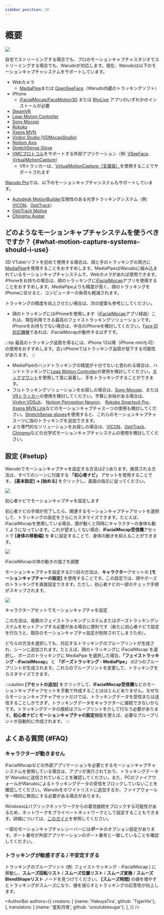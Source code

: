 ```yaml
---
sidebar_position: 10
---
```


# 概要

![](/doc-img/mocap-cover.jpg)

自宅でストリーミングする場合でも、プロのモーションキャプチャスタジオでストリーミングする場合でも、Warudoが対応します。現在、Warudoは以下のモーションキャプチャシステムをサポートしています。

* Webカメラ
  * [MediaPipe](./mediapipe)または [OpenSeeFace](./openseeface)（Warudo内蔵のトラッキングソフト）
* iPhone
  * [iFacialMocap/FaceMotion3D](./ifacialmocap) または [RhyLive](./rhylive) アプリのいずれかのインストールが必要
* [SteamVR](./steamvr)
* [Leap Motion Controller](./leap-motion)
* [Sony Mocopi](./mocopi)
* [Rokoko](./rokoko)
* [Xsens MVN](./xsens-mvn)
* [Virdyn Studio (VDMocapStudio)](./virdyn)
* [Noitom Axis](./noitom)
* [StretchSense Glove](./stretchsense)
* [VMCプロトコル](./vmc)をサポートする外部アプリケーション（例: [VSeeFace](https://www.vseeface.icu/)、 [VirtualMotionCapture](https://vmc.info/)）
  * VRトラッカーは、[VirtualMotionCapture（支援版）](https://www.patreon.com/sh_akira)を使用することでサポートされます

[Warudo Pro](../pro.md)では、以下のモーションキャプチャシステムもサポートしています。

* [Autodesk MotionBuilder](./motionbuilder)互換性のある光学トラッキングシステム（例:  [VICON](https://www.vicon.com/)、[OptiTrack](https://optitrack.com/)）
* [OptiTrack Motive](./optitrack)
* [Chingmu Avatar](./chingmu)

## どのようなモーションキャプチャシステムを使うべきですか？ {#what-motion-capture-systems-should-i-use}

3D VTuberソフトを初めて使用する場合は、顔と手のトラッキングの両方に[MediaPipe](./mediapipe)を使用することをおすすめします。MediaPipeはWarudoに組み込まれているモーションキャプチャシステムで、Webカメラがあれば使用できます。iPhoneをお持ちの場合は、顔のトラッキングに[iFacialMocap](./ifacialmocap)アプリを使用することをおすすめします。MediaPipeよりも精度が高く、顔のトラッキングをiPhoneに任せると、コンピューターの負荷も軽減されます。

トラッキングの精度を向上させたい場合は、次の提案も参考にしてください。

* 顔のトラッキングにはiPhoneを使用します（[iFacialMocap](./ifacialmocap)アプリ経由）これは、現在利用できる最高のフェイストラッキングソリューションです。iPhoneをお持ちでない場合は、中古のiPhoneを検討してください。[Face ID対応機種](https://support.apple.com/ja-jp/102854)であれば、iFacialMocapが動作するはずです。

:::tip
最高のトラッキング品質を得るには、iPhone 12以降（iPhone miniも可）の使用をおすすめします。古いiPhoneではトラッキング品質が低下する可能性があります。
:::

* MediaPipeのハンドトラッキングの精度が十分でないと思われる場合は、ハンドトラッキングに[Leap Motion Controller](./leap-motion)の使用を検討してください。[ネックマウント](https://www.etsy.com/market/leap_motion_mounting)を使用して首に装着し、手をトラッキングすることができます。
* フルトラッキングソリューションをお探しの場合は、[Sony Mocopi](./mocopi)、または[VRトラッカー](./vmc)の使用を検討してください。予算に余裕がある場合は、[Virdyn VDSuit](./virdyn)、 [Noitom Perception Neuron](./noitom)、 [Rokoko Smartsuit Pro](./rokoko)、 [Xsens MVN Link](./xsens-mvn)などのモーションキャプチャスーツの使用も検討してください。[StretchSense gloves](./stretchsense)を使用すると、これらのモーションキャプチャスーツに指のトラッキングを追加できます。 
* より専門的なソリューションをお探しの場合は、[VICON](https://www.vicon.com/)、[OptiTrack](https://optitrack.com/)、[Chingmu](https://www.chingmu.com/)などの光学式モーションキャプチャシステムの使用を検討してください。

## 設定 {#setup}

Warudoでモーションキャプチャを設定する方法は2つあります。推奨される方法は、すべてのシーンに付属する **「初心者ナビ」** アセットを使用することです。 **[基本設定] → [始める]** をクリックし、画面の指示に従ってください。

![](/doc-img/jp-getting-started-2.png)
<p class="img-desc">初心者ナビでモーションキャプチャを設定します</p>

初心者ナビの手順が完了したら、関連するモーションキャプチャアセットを選択して、トラッキングの設定をさらにカスタマイズできます。たとえば、iFacialMocapを使用している場合、頭が動くと同時にキャラクターの身体も動くようになっています。これが望ましくない場合、**iFacialMocap受信機**アセットで **[身体の移動幅]** を **0** に設定することで、身体の動きを抑えることができます。

![](/doc-img/jp-mocap-1.png)
<p class="img-desc">iFacialMocapの体の動きの強さを調整</p>

モーションキャプチャを設定する2つ目の方法は、**キャラクター**アセットの **[モーションキャプチャーの設定]** を使用することです。この設定では、顔やポーズのトラッキングを直接設定できます。ただし、初心者ナビの一部のチェック手順がスキップされます。

![](/doc-img/jp-mocap-2.png)
<p class="img-desc">キャラクターアセットでモーションキャプチャを設定</p>

この方法は、複数のフェイストラッキングシステムまたはポーズトラッキングシステムをセットアップする必要がある場合に便利です（新たに初心者ナビで設定を行なうと、既存のモーションキャプチャ設定が削除されてしまうため）。

どちらの方法を選択しても、対応するトラッキングのブループリントが生成され、シーンに追加されます。たとえば、顔のトラッキングに iFacialMocap を選択し、ポーズのトラッキングに MediaPipe を選択した場合、**「フェイストラッキング - iFacialMocap」** と **「ポーズトラッキング - MediaPipe」** の2つのブループリントが生成されます。これらのブループリントを変更して、トラッキングをカスタマイズできます。

:::caution
**[アセットの追加]** をクリックして、**iFacialMocap受信機**などのモーションキャプチャアセットを手動で作成することはほとんどありません。なぜならモーションキャプチャアセットだけでは、トラッキングデータを受信または送信することしかできず、トラッキングデータをキャラクターに接続できないからです。トラッキングデータの接続はブループリントを介して行なう必要があります。**初心者ナビ**と**モーションキャプチャの設定**機能を使えば、必要なブループリントが自動的に作成されます。
:::

## よくある質問 {#FAQ}

### キャラクターが動きません

iFacialMocapなどの外部アプリケーションを必要とするモーションキャプチャシステムを使用している場合は、アプリが実行されており、トラッキングデータが Warudoに送信されていることを確認してください。また、PCのファイアウォールがWarudoによるトラッキングデータの受信をブロックしていないことを確認してください。Warudoをホワイトリストに追加するか、ファイアウォールを一時的に無効にする必要がある場合があります。

Windowsはパブリックネットワークからの着信接続をブロックする可能性があるため、ネットワークをプライベートネットワークとして設定することもできます。詳細については、[このガイド](https://support.microsoft.com/en-us/windows/make-a-wi-fi-network-public-or-private-in-windows-0460117d-8d3e-a7ac-f003-7a0da607448d)を参照してください。

一部のモーションキャプチャレシーバーには**ポート**のオプション設定があります。ポート番号が外部アプリケーションのポート番号と一致していることを確認してください。

### トラッキングが敏感すぎる / 不安定すぎる

トラッキングのブループリント (例: フェイストラッキング - iFacialMocap ) に移動し、**スムーズ回転リスト** / **スムーズ位置リスト** / **スムーズ変換** / **スムーズBlendShapeリスト** ノードを見つけてください。 **[スムーズ時間]** の値を増やすとトラッキングがスムーズになり、値を減らすとトラッキングの応答性が向上します。

<AuthorBar authors={{
  creators: [
    {name: 'HakuyaTira', github: 'TigerHix'},
  ],
  translators: [
    {name: '星影月夜', github: 'unsolublesugar'},
  ],
}} />
